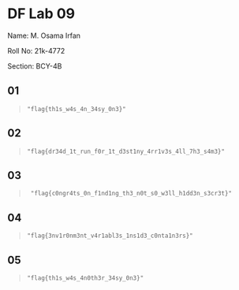 # DF Lab 09
Name: M. Osama Irfan

Roll No: 21k-4772

Section: BCY-4B


## 01
  
> `"flag{th1s_w4s_4n_34sy_0n3}"`
  
## 02
  
> `"flag{dr34d_1t_run_f0r_1t_d3st1ny_4rr1v3s_4ll_7h3_s4m3}"`
  
## 03

>` "flag{c0ngr4ts_0n_f1nd1ng_th3_n0t_s0_w3ll_h1dd3n_s3cr3t}"`

## 04

> `"flag{3nv1r0nm3nt_v4r1abl3s_1ns1d3_c0nta1n3rs}"`
  
## 05

> `"flag{th1s_w4s_4n0th3r_34sy_0n3}"`
